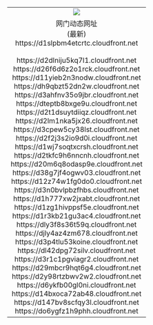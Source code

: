 ﻿<table>
  <tr></tr>
  <tr><td colspan=2 align=center><img src="https://d1slpbm4etcrtc.cloudfront.net/Up/oGate.jpg" /></td></tr>
  <tr><td colspan=2 align=center>网门动态网址<br/>(最新)
<br>https://d1slpbm4etcrtc.cloudfront.net
<br/>
<br>https://d2dlniju5kq7l1.cloudfront.net
<br>https://d26f6d6z2o1rck.cloudfront.net
<br>https://d11yieb2n3nodw.cloudfront.net
<br>https://dh9qbzt52dn2w.cloudfront.net
<br>https://d3ahfnv35o9jbr.cloudfront.net
<br>https://dteptb8bxge9u.cloudfront.net
<br>https://d2t1dsuytdiiqz.cloudfront.net
<br>https://d2lm1nka5jx26.cloudfront.net
<br>https://d3cpew5cy38lst.cloudfront.net
<br>https://d2f2j3s2io9d0i.cloudfront.net
<br>https://d1wj7soqtxcrsh.cloudfront.net
<br>https://d2tkfc9h6nncnh.cloudfront.net
<br>https://d20m6q8odasp9e.cloudfront.net
<br>https://d38g7jf4ogwv03.cloudfront.net
<br>https://d12z74w1fg0do0.cloudfront.net
<br>https://d3n0bvlpbzfhbs.cloudfront.net
<br>https://d1h777xw2jxabt.cloudfront.net
<br>https://d1zg1hivppsf5e.cloudfront.net
<br>https://d1r3kb21gu3ac4.cloudfront.net
<br>https://dly3f8s36t59q.cloudfront.net
<br>https://djly4az4zm678.cloudfront.net
<br>https://d3p4tlu53koine.cloudfront.net
<br>https://dl42dpg72silv.cloudfront.net
<br>https://d3r1c1pgviagr2.cloudfront.net
<br>https://d29mbcr9hqt6g4.cloudfront.net
<br>https://d2y98rtzbwv2w2.cloudfront.net
<br>https://d6ykfb00gl0ni.cloudfront.net
<br>https://d14bxoca72ab48.cloudfront.net
<br>https://d147bv8scfqy3l.cloudfront.net
<br>https://do6ygfz1h9phh.cloudfront.net
    </td>
  </tr>
</table>
